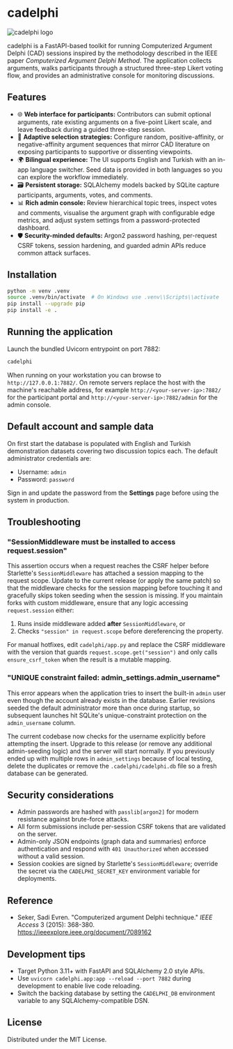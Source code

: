 # cadelphi

![cadelphi logo](cadelphi/static/img/cadelphi-logo.svg)

cadelphi is a FastAPI-based toolkit for running Computerized Argument Delphi (CAD) sessions inspired by the
methodology described in the IEEE paper *Computerized Argument Delphi Method*. The application collects arguments,
walks participants through a structured three-step Likert voting flow, and provides an administrative console for
monitoring discussions.

## Features

- 🌐 **Web interface for participants:** Contributors can submit optional arguments, rate existing arguments on a
  five-point Likert scale, and leave feedback during a guided three-step session.
- 🧠 **Adaptive selection strategies:** Configure random, positive-affinity, or negative-affinity argument sequences
  that mirror CAD literature on exposing participants to supportive or dissenting viewpoints.
- 🌍 **Bilingual experience:** The UI supports English and Turkish with an in-app language switcher. Seed data is
  provided in both languages so you can explore the workflow immediately.
- 🗃️ **Persistent storage:** SQLAlchemy models backed by SQLite capture participants, arguments, votes, and comments.
- 📊 **Rich admin console:** Review hierarchical topic trees, inspect votes and comments, visualise the argument graph
  with configurable edge metrics, and adjust system settings from a password-protected dashboard.
- 🛡️ **Security-minded defaults:** Argon2 password hashing, per-request CSRF tokens, session hardening, and guarded
  admin APIs reduce common attack surfaces.

## Installation

```bash
python -m venv .venv
source .venv/bin/activate  # On Windows use .venv\\Scripts\\activate
pip install --upgrade pip
pip install -e .
```

## Running the application

Launch the bundled Uvicorn entrypoint on port 7882:

```bash
cadelphi
```

When running on your workstation you can browse to `http://127.0.0.1:7882/`. On remote servers replace the host
with the machine's reachable address, for example `http://<your-server-ip>:7882/` for the participant portal and
`http://<your-server-ip>:7882/admin` for the admin console.

## Default account and sample data

On first start the database is populated with English and Turkish demonstration datasets covering two discussion
topics each. The default administrator credentials are:

- Username: `admin`
- Password: `password`

Sign in and update the password from the **Settings** page before using the system in production.

## Troubleshooting

### "SessionMiddleware must be installed to access request.session"

This assertion occurs when a request reaches the CSRF helper before Starlette's
`SessionMiddleware` has attached a session mapping to the request scope. Update
to the current release (or apply the same patch) so that the middleware checks
for the session mapping before touching it and gracefully skips token seeding
when the session is missing. If you maintain forks with custom middleware,
ensure that any logic accessing `request.session` either:

1. Runs inside middleware added **after** `SessionMiddleware`, or
2. Checks `"session" in request.scope` before dereferencing the property.

For manual hotfixes, edit `cadelphi/app.py` and replace the CSRF middleware with
the version that guards `request.scope.get("session")` and only calls
`ensure_csrf_token` when the result is a mutable mapping.

### "UNIQUE constraint failed: admin_settings.admin_username"

This error appears when the application tries to insert the built-in `admin` user even though the account already
exists in the database. Earlier revisions seeded the default administrator more than once during startup, so subsequent
launches hit SQLite's unique-constraint protection on the `admin_username` column.

The current codebase now checks for the username explicitly before attempting the insert. Upgrade to this release (or
remove any additional admin-seeding logic) and the server will start normally. If you previously ended up with multiple
rows in `admin_settings` because of local testing, delete the duplicates or remove the `.cadelphi/cadelphi.db` file so a
fresh database can be generated.

## Security considerations

- Admin passwords are hashed with `passlib[argon2]` for modern resistance against brute-force attacks.
- All form submissions include per-session CSRF tokens that are validated on the server.
- Admin-only JSON endpoints (graph data and summaries) enforce authentication and respond with `401 Unauthorized`
  when accessed without a valid session.
- Session cookies are signed by Starlette's `SessionMiddleware`; override the secret via the `CADELPHI_SECRET_KEY`
  environment variable for deployments.

## Reference

- Seker, Sadi Evren. "Computerized argument Delphi technique." *IEEE Access* 3 (2015): 368-380. https://ieeexplore.ieee.org/document/7089162

## Development tips

- Target Python 3.11+ with FastAPI and SQLAlchemy 2.0 style APIs.
- Use `uvicorn cadelphi.app:app --reload --port 7882` during development to enable live code reloading.
- Switch the backing database by setting the `CADELPHI_DB` environment variable to any SQLAlchemy-compatible DSN.

## License

Distributed under the MIT License.
